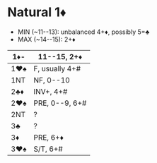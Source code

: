 # Natural 1♦

- MIN (~11--13): unbalanced 4+♦, possibly 5=♣
- MAX (~14--15): 2+♦

| 1♦- | 11--15, 2+♦ |
|-----|-------------|
| 1♥♠ | F, usually 4+#
| 1NT | NF, 0--10
| 2♣♦ | INV+, 4+#
| 2♥♠ | PRE, 0--9, 6+#
| 2NT | ?
| 3♣  | ?
| 3♦  | PRE, 6+♦
| 3♥♠ | S/T, 6+#
